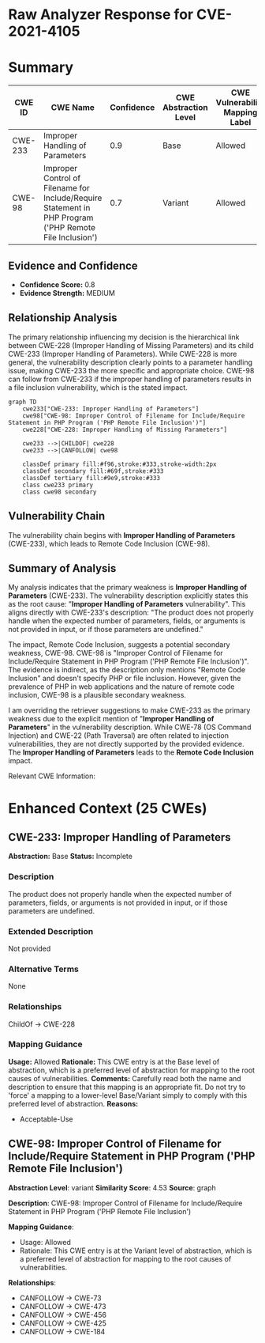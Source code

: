 # Raw Analyzer Response for CVE-2021-4105

# Summary
| CWE ID | CWE Name | Confidence | CWE Abstraction Level | CWE Vulnerability Mapping Label | CWE-Vulnerability Mapping Notes |
|---|---|---|---|---|---|
| CWE-233 | Improper Handling of Parameters | 0.9 | Base | Allowed | Primary CWE |
| CWE-98 | Improper Control of Filename for Include/Require Statement in PHP Program ('PHP Remote File Inclusion') | 0.7 | Variant | Allowed | Secondary Candidate |

## Evidence and Confidence

*   **Confidence Score:** 0.8
*   **Evidence Strength:** MEDIUM

## Relationship Analysis
The primary relationship influencing my decision is the hierarchical link between CWE-228 (Improper Handling of Missing Parameters) and its child CWE-233 (Improper Handling of Parameters). While CWE-228 is more general, the vulnerability description clearly points to a parameter handling issue, making CWE-233 the more specific and appropriate choice. CWE-98 can follow from CWE-233 if the improper handling of parameters results in a file inclusion vulnerability, which is the stated impact.

```mermaid
graph TD
    cwe233["CWE-233: Improper Handling of Parameters"]
    cwe98["CWE-98: Improper Control of Filename for Include/Require Statement in PHP Program ('PHP Remote File Inclusion')"]
    cwe228["CWE-228: Improper Handling of Missing Parameters"]
    
    cwe233 -->|CHILDOF| cwe228
    cwe233 -->|CANFOLLOW| cwe98
    
    classDef primary fill:#f96,stroke:#333,stroke-width:2px
    classDef secondary fill:#69f,stroke:#333
    classDef tertiary fill:#9e9,stroke:#333
    class cwe233 primary
    class cwe98 secondary
```

## Vulnerability Chain
The vulnerability chain begins with **Improper Handling of Parameters** (CWE-233), which leads to Remote Code Inclusion (CWE-98).

## Summary of Analysis
My analysis indicates that the primary weakness is **Improper Handling of Parameters** (CWE-233). The vulnerability description explicitly states this as the root cause: "**Improper Handling of Parameters** vulnerability". This aligns directly with CWE-233's description: "The product does not properly handle when the expected number of parameters, fields, or arguments is not provided in input, or if those parameters are undefined."

The impact, Remote Code Inclusion, suggests a potential secondary weakness, CWE-98. CWE-98 is "Improper Control of Filename for Include/Require Statement in PHP Program ('PHP Remote File Inclusion')". The evidence is indirect, as the description only mentions "Remote Code Inclusion" and doesn't specify PHP or file inclusion. However, given the prevalence of PHP in web applications and the nature of remote code inclusion, CWE-98 is a plausible secondary weakness.

I am overriding the retriever suggestions to make CWE-233 as the primary weakness due to the explicit mention of "**Improper Handling of Parameters**" in the vulnerability description. While CWE-78 (OS Command Injection) and CWE-22 (Path Traversal) are often related to injection vulnerabilities, they are not directly supported by the provided evidence. The **Improper Handling of Parameters** leads to the **Remote Code Inclusion** impact.

Relevant CWE Information:

# Enhanced Context (25 CWEs)

## CWE-233: Improper Handling of Parameters
**Abstraction:** Base
**Status:** Incomplete

### Description
The product does not properly handle when the expected number of parameters, fields, or arguments is not provided in input, or if those parameters are undefined.

### Extended Description
Not provided

### Alternative Terms
None

### Relationships
ChildOf -> CWE-228

### Mapping Guidance
**Usage:** Allowed
**Rationale:** This CWE entry is at the Base level of abstraction, which is a preferred level of abstraction for mapping to the root causes of vulnerabilities.
**Comments:** Carefully read both the name and description to ensure that this mapping is an appropriate fit. Do not try to 'force' a mapping to a lower-level Base/Variant simply to comply with this preferred level of abstraction.
**Reasons:**
- Acceptable-Use

## CWE-98: Improper Control of Filename for Include/Require Statement in PHP Program ('PHP Remote File Inclusion')
**Abstraction Level**: variant
**Similarity Score**: 4.53
**Source**: graph

**Description**:
CWE-98: Improper Control of Filename for Include/Require Statement in PHP Program ('PHP Remote File Inclusion')

**Mapping Guidance**:
- Usage: Allowed
- Rationale: This CWE entry is at the Variant level of abstraction, which is a preferred level of abstraction for mapping to the root causes of vulnerabilities.

**Relationships**:
- CANFOLLOW -> CWE-73
- CANFOLLOW -> CWE-473
- CANFOLLOW -> CWE-456
- CANFOLLOW -> CWE-425
- CANFOLLOW -> CWE-184